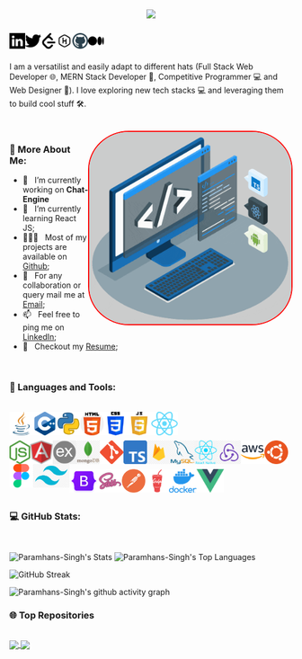 <h1 align="center">
  <a href="https://git.io/typing-svg">
    <img src="https://readme-typing-svg.herokuapp.com/?lines=Hello,+Everyone!+👋;This+is+Paramhans+Singh..;Nice+to+meet+you!&align=center&size=35">
  </a>
</h1>
<a href='https://www.linkedin.com/in/paramhans-singh13/'><img align='left' alt="linkedin" src="./assets/linkedin.svg" height='28px'/></a>
<a href='https://twitter.com/ParamSingh1303'><img align='left' alt="twitter" src="./assets/twitter.svg" height='28px'/></a>
<a href='https://leetcode.com/paramsingh03/'><img align='left' alt="leetcode" src="./assets/leetcode.svg" height='28px'/></a>
<a href='https://www.hackerrank.com/paramsingh1303?hr_r=1'><img align='left' alt="hackerrank" src="./assets/hackerrank.svg" height='28px'/></a>
<a href='https://github.com/Paramhans-Singh'><img align='left' alt="github" src="./assets/github.svg" height='28px'/></a>
<a href='https://medium.com/@paramsingh13'><img align='left' alt="medium" src="./assets/medium.svg" height='28px'/></a>
<br>
<br>
<br>
<div>
I am a versatilist and easily adapt to different hats (Full Stack Web Developer 🌐, MERN Stack Developer 📱, Competitive Programmer 💻 and Web Designer 🎨). I love exploring new tech stacks 💻 and leveraging them to build cool stuff 🛠️. 
</div>
<br>
<br>
<img align="right" alt="GIF" src="./techstack.gif" width="360px" style="border-radius:20%; border:2px red solid"> 

### 🧐 More About Me:

- 🔭 &nbsp; I’m currently working on **Chat-Engine**
- 🌱 &nbsp; I’m currently learning React JS; 
- 👨🏻‍💻 &nbsp; Most of my projects are available on [Github](https://github.com/Paramhans-Singh);
- 💬 &nbsp; For any collaboration or query mail me at [Email](paramhanssingh084@gmail.com);
- 📫 &nbsp; Feel free to ping me on [LinkedIn](https://www.linkedin.com/in/paramhans-singh13/);
- 📝 &nbsp; Checkout my [Resume](https://drive.google.com/file/d/15cVu-vBQDo0m4yT3Z0a5k1iaY3ri0h0L/view?usp=sharing);
<br>

### 🔨 Languages and Tools:
<br>
<a href="https://www.java.com" target="_blank"><img align="left" alt="Java" height ="42px" src="./assets/java.png"></a>
<a href="https://isocpp.org/" target="_blank"> <img src="./assets/c++.png" align="left" alt="c++" height='42px'> </a>
<a href="https://www.python.org" target="_blank"><img align="left" alt="Python" height ="42px" src="./assets/python.webp"></a>
<a href="https://html.com/" target="_blank"> <img src="./assets/html.png" align="left" alt="html" height='42px'> </a>
<a href="https://www.w3.org/Style/CSS/Overview.en.html" target="_blank"> <img src="./assets/css.png" align="left" alt="css" height='42px'> </a>
<a href="https://developer.mozilla.org/en-US/docs/Web/JavaScript" target="_blank"> <img align="left" alt="JavaScript" height ="42px"  src="./assets/js.webp"> </a>
<a href="https://reactjs.org/" target="_blank"> <img align="left" alt="React" height ="42px" src="./assets/reactjs.png"></a>
<br>
<br>
<br>
<a href="https://nodejs.org" target="_blank"><img align="left" alt="Node.js" height ="42px" src="./assets/node.png"></a>
<a href="https://angular.io/" target="_blank"> <img src="./assets/angular.svg" align="left" alt="angular" height='42px'> </a>
<a href="https://expressjs.com/" target="_blank"> <img src="./assets/express.png" align="left" alt="express" height='42px'> </a>
<a href="https://www.mongodb.com/" target="_blank"> <img src="./assets/monog.png" align="left" alt="mongodb" height='42px'> </a>
<a href="https://git-scm.com/" target="_blank"> <img src="./assets/git.png" align="left" alt="git" height='42px'> </a>
<a href="https://www.typescriptlang.org/" target="_blank"><img align="left" alt="Typescirpt" height ="42px" src="./assets/typescript.png"></a>
<a href="https://firebase.google.com/" target="_blank"> <img align="left" src="./assets/firebase.png" alt="firebase" height ="42px"> </a>
<a href="https://www.mysql.com/" target="_blank"> <img src="./assets/mysql.png" align="left" alt="mysql" height='42px'> </a>
<a href="https://reactnative.dev/" target="_blank"> <img src="./assets/native.png" align="left" alt="react-native" height='42px'> </a>
<a href="https://redux.js.org/" target="_blank"> <img src="./assets/redux.png" align="left" alt="redux" height='42px'> </a>
<a href="https://aws.amazon.com/free/?trk=14a4002d-4936-4343-8211-b5a150ca592b&sc_channel=ps&ef_id=CjwKCAjwxOymBhAFEiwAnodBLHMYFgsBrGYXlhq53spCAvqQF7tUOGjPuGpv0rKNEzpm91Bbze-CExoCW2UQAvD_BwE:G:s&s_kwcid=AL!4422!3!453325184782!e!!g!!aws!10712784856!111477279771&all-free-tier.sort-by=item.additionalFields.SortRank&all-free-ti" target="_blank"> <img src="./assets/aws.webp" align="left" alt="aws" height='42px'> </a>
<a href="https://ubuntu.com/" target="_blank"> <img src="./assets/ubuntu.png" align="left" alt="ubuntu" height='42px'> </a>
<a href="https://www.figma.com/" target="_blank"> <img src="./assets/figma.png" align="left" alt="figma" height='42px'> </a>
<a href="" target="_blank"> <img src="./assets/tailwind.png" align="left" alt="tailwind" height='42px'> </a>
<br>
<br>
<br>
<a href="https://getbootstrap.com/" target="_blank"> <img src="./assets/bootstrap.png" align="left" alt="bootstrap" height='42px'> </a>
<a href="https://sass-lang.com/" target="_blank"> <img src="./assets/sass.webp" align="left" alt="sass" height='42px'> </a>
<a href="https://www.postman.com/" target="_blank"> <img src="./assets/postman.png" align="left" alt="postman" height='42px'> </a>
<a href="https://gulpjs.com/" target="_blank"> <img src="./assets/gulp.webp" align="left" alt="gulp" height='42px'> </a>
<a href="https://www.docker.com/" target="_blank"> <img src="./assets/docker.webp" align="left" alt="docker" height='42px'> </a>
<a href="https://vuejs.org/" target="_blank"> <img src="./assets/vue.png" align="left" alt="vue" height='42px'> </a>
<br>
<br>
<br>

###  💻  GitHub Stats:

<br>

![Paramhans-Singh's Stats](https://github-readme-stats.vercel.app/api?username=Paramhans-Singh&theme=vue&show_icons=true&hide_border=false&count_private=true)
![Paramhans-Singh's Top Languages](https://github-readme-stats.vercel.app/api/top-langs/?username=Paramhans-Singh&theme=vue&show_icons=true&hide_border=false&layout=compact)

![GitHub Streak](https://streak-stats.demolab.com/?user=Paramhans-Singh&theme=vue)

![Paramhans-Singh's github activity graph](https://github-readme-activity-graph.vercel.app/graph?username=Paramhans-Singh&theme=vue)
<br>

### 🌐 Top Repositories

<br>
<a href="https://github.com/Paramhans-Singh/Portfolio">
  <img align="center" src="https://github-readme-stats.vercel.app/api/pin/?username=Paramhans-Singh&repo=Portfolio&theme=buefy">
</a>
<a href="https://github.com/Paramhans-Singh/5Mart">
  <img align="center" src="https://github-readme-stats.vercel.app/api/pin/?username=Paramhans-Singh&repo=5Mart&theme=buefy">
</a>

